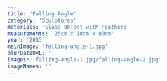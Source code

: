 ```yaml
---
title: 'Falling Angle'
category: 'Sculptures'
materials: 'Glass Object with Feathers'
measurements: '25cm x 18cm x 80cm'
year: '2015'
mainImage: 'falling-angle-1.jpg'
blurDataURL: ''
images: 'falling-angle-1.jpg/falling-angle-2.jpg'
imageNames: ''
---
```



